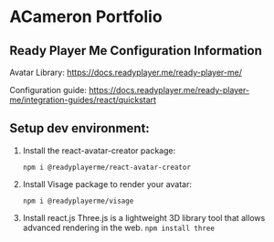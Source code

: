 # ACameron Portfolio

## Ready Player Me Configuration Information

Avatar Library: https://docs.readyplayer.me/ready-player-me/

Configuration guide: https://docs.readyplayer.me/ready-player-me/integration-guides/react/quickstart

## Setup dev environment:

1. Install the react-avatar-creator package:

   `npm i @readyplayerme/react-avatar-creator`

2. Install Visage package to render your avatar:

   `npm i @readyplayerme/visage`

3. Install react.js
   Three.js is a lightweight 3D library tool that allows advanced rendering in the web.
   `npm install three`
